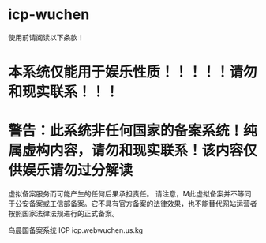 # icp-wuchen
使用前请阅读以下条款！
# 本系统仅能用于娱乐性质！！！！！请勿和现实联系！！！
# 警告：此系统非任何国家的备案系统！纯属虚构内容，请勿和现实联系！该内容仅供娱乐请勿过分解读
虚拟备案服务而可能产生的任何后果承担责任。
请注意，M此虚拟备案并不等同于公安备案或工信部备案。它不具有官方备案的法律效果，也不能替代网站运营者按照国家法律法规进行的正式备案。

乌晨国备案系统 ICP
icp.webwuchen.us.kg
